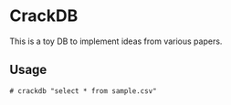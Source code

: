 # CrackDB

This is a toy DB to implement ideas from various papers.

## Usage

```
# crackdb "select * from sample.csv"
```

